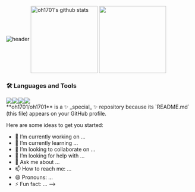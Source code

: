 ![header](https://capsule-render.vercel.app/api?type=waving&color=gradient&height=250&section=header&text=OH1701&fontSize=90)
<a href="https://github.com/oh1701"><img align="center" style="height:180px" src="https://github-readme-stats.vercel.app/api?username=oh1701&show_icons=true&include_all_commits=true&theme=nord&hide_border=true" alt="oh1701's github stats" /></a>
<a href="https://github.com/oh1701"><img align="center" style="height:180px" src="https://github-readme-stats.vercel.app/api/top-langs/?username=oh1701&layout=compact&theme=nord&hide_border=true" /></a> 

### 🛠 Languages and Tools

<div style="display: flex; flex-direction: row;">
    <img src="https://img.shields.io/badge/Android-339933?style=flat-square&logo=Android&logoColor=white"/>
    <img src="https://img.shields.io/badge/Django-FCC624?style=flat-square&logo=Django&logoColor=white"/>
    <img src="https://img.shields.io/badge/kotlin-00ADD8?style=flat-square&logo=kotlin&logoColor=white"/>
    <img src="https://img.shields.io/badge/Python-3776AB?style=flat-square&logo=Python&logoColor=white"/>
</div>
**oh1701/oh1701** is a ✨ _special_ ✨ repository because its `README.md` (this file) appears on your GitHub profile.

Here are some ideas to get you started:

- 🔭 I’m currently working on ...
- 🌱 I’m currently learning ...
- 👯 I’m looking to collaborate on ...
- 🤔 I’m looking for help with ...
- 💬 Ask me about ...
- 📫 How to reach me: ...
- 😄 Pronouns: ...
- ⚡ Fun fact: ...
-->
